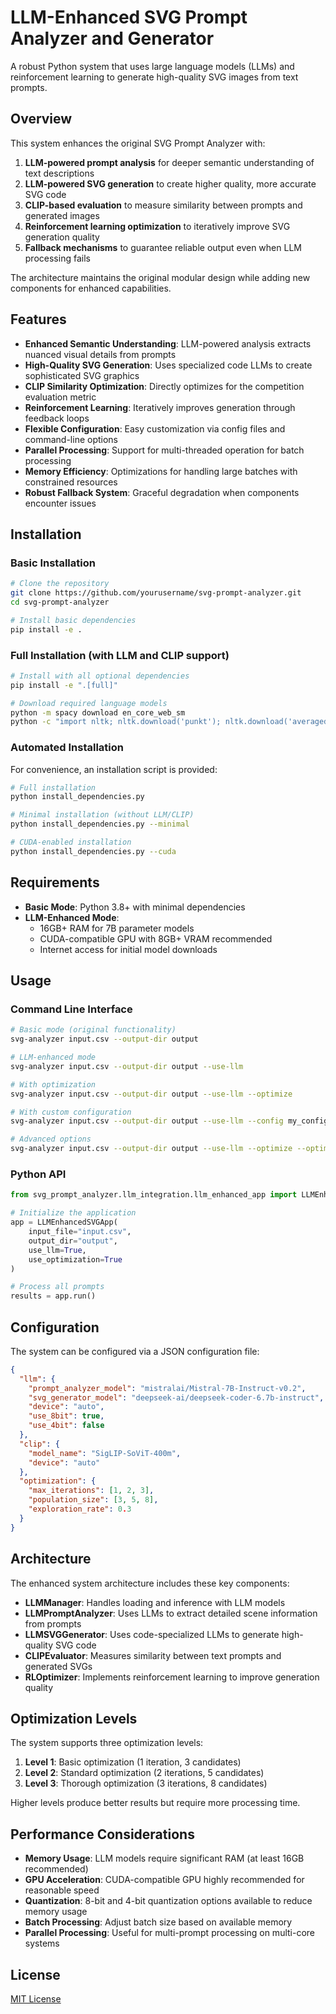 # LLM-Enhanced SVG Prompt Analyzer and Generator

A robust Python system that uses large language models (LLMs) and reinforcement learning to generate high-quality SVG images from text prompts.

## Overview

This system enhances the original SVG Prompt Analyzer with:

1. **LLM-powered prompt analysis** for deeper semantic understanding of text descriptions
2. **LLM-powered SVG generation** to create higher quality, more accurate SVG code
3. **CLIP-based evaluation** to measure similarity between prompts and generated images
4. **Reinforcement learning optimization** to iteratively improve SVG generation quality
5. **Fallback mechanisms** to guarantee reliable output even when LLM processing fails

The architecture maintains the original modular design while adding new components for enhanced capabilities.

## Features

- **Enhanced Semantic Understanding**: LLM-powered analysis extracts nuanced visual details from prompts
- **High-Quality SVG Generation**: Uses specialized code LLMs to create sophisticated SVG graphics
- **CLIP Similarity Optimization**: Directly optimizes for the competition evaluation metric  
- **Reinforcement Learning**: Iteratively improves generation through feedback loops
- **Flexible Configuration**: Easy customization via config files and command-line options
- **Parallel Processing**: Support for multi-threaded operation for batch processing
- **Memory Efficiency**: Optimizations for handling large batches with constrained resources
- **Robust Fallback System**: Graceful degradation when components encounter issues

## Installation

### Basic Installation

```bash
# Clone the repository
git clone https://github.com/yourusername/svg-prompt-analyzer.git
cd svg-prompt-analyzer

# Install basic dependencies
pip install -e .
```

### Full Installation (with LLM and CLIP support)

```bash
# Install with all optional dependencies
pip install -e ".[full]"

# Download required language models
python -m spacy download en_core_web_sm
python -c "import nltk; nltk.download('punkt'); nltk.download('averaged_perceptron_tagger'); nltk.download('wordnet')"
```

### Automated Installation

For convenience, an installation script is provided:

```bash
# Full installation
python install_dependencies.py

# Minimal installation (without LLM/CLIP)
python install_dependencies.py --minimal

# CUDA-enabled installation
python install_dependencies.py --cuda
```

## Requirements

- **Basic Mode**: Python 3.8+ with minimal dependencies
- **LLM-Enhanced Mode**:
  - 16GB+ RAM for 7B parameter models
  - CUDA-compatible GPU with 8GB+ VRAM recommended
  - Internet access for initial model downloads

## Usage

### Command Line Interface

```bash
# Basic mode (original functionality)
svg-analyzer input.csv --output-dir output

# LLM-enhanced mode
svg-analyzer input.csv --output-dir output --use-llm

# With optimization
svg-analyzer input.csv --output-dir output --use-llm --optimize

# With custom configuration
svg-analyzer input.csv --output-dir output --use-llm --config my_config.json

# Advanced options
svg-analyzer input.csv --output-dir output --use-llm --optimize --optimization-level 3 --parallel --workers 4
```

### Python API

```python
from svg_prompt_analyzer.llm_integration.llm_enhanced_app import LLMEnhancedSVGApp

# Initialize the application
app = LLMEnhancedSVGApp(
    input_file="input.csv",
    output_dir="output",
    use_llm=True,
    use_optimization=True
)

# Process all prompts
results = app.run()
```

## Configuration

The system can be configured via a JSON configuration file:

```json
{
  "llm": {
    "prompt_analyzer_model": "mistralai/Mistral-7B-Instruct-v0.2",
    "svg_generator_model": "deepseek-ai/deepseek-coder-6.7b-instruct",
    "device": "auto",
    "use_8bit": true,
    "use_4bit": false
  },
  "clip": {
    "model_name": "SigLIP-SoViT-400m",
    "device": "auto"
  },
  "optimization": {
    "max_iterations": [1, 2, 3],
    "population_size": [3, 5, 8],
    "exploration_rate": 0.3
  }
}
```

## Architecture

The enhanced system architecture includes these key components:

- **LLMManager**: Handles loading and inference with LLM models
- **LLMPromptAnalyzer**: Uses LLMs to extract detailed scene information from prompts
- **LLMSVGGenerator**: Uses code-specialized LLMs to generate high-quality SVG code
- **CLIPEvaluator**: Measures similarity between text prompts and generated SVGs
- **RLOptimizer**: Implements reinforcement learning to improve generation quality

## Optimization Levels

The system supports three optimization levels:

1. **Level 1**: Basic optimization (1 iteration, 3 candidates)
2. **Level 2**: Standard optimization (2 iterations, 5 candidates)
3. **Level 3**: Thorough optimization (3 iterations, 8 candidates)

Higher levels produce better results but require more processing time.

## Performance Considerations

- **Memory Usage**: LLM models require significant RAM (at least 16GB recommended)
- **GPU Acceleration**: CUDA-compatible GPU highly recommended for reasonable speed
- **Quantization**: 8-bit and 4-bit quantization options available to reduce memory usage
- **Batch Processing**: Adjust batch size based on available memory
- **Parallel Processing**: Useful for multi-prompt processing on multi-core systems

## License

[MIT License](LICENSE)